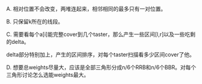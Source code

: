 A. 相对位置不会改变，两堆连起来，相邻相同的最多只有一对位置。

B. 只保留k所在的线段。

C. 需要看每个a[i]能完整cover到几个taster，那么产生一些区间[l,r]以及一些吃剩的delta。

   delta部分特别加上，产生的区间排序，对每个taster扫描看多少区间cover了他。
   
D. 想要总weights尽量大，应该是全部三角形分成n/6个RRB和n/6个BBR。对每个三角形讨论怎么选能weights最大。
